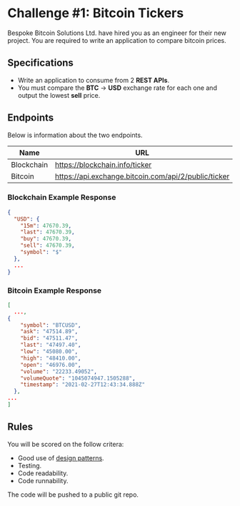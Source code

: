 # Challenge #1: Bitcoin Tickers

Bespoke Bitcoin Solutions Ltd. have hired you as an engineer for their new project. You are required to write an
application to compare bitcoin prices.

## Specifications

- Write an application to consume from 2 **REST APIs**.
- You must compare the **BTC** -> **USD** exchange rate for each one and output the lowest **sell** price.

## Endpoints

Below is information about the two endpoints.

Name       | URL                                                  | 
-----------|------------------------------------------------------|
Blockchain | https://blockchain.info/ticker                       | 
Bitcoin    | https://api.exchange.bitcoin.com/api/2/public/ticker |

### Blockchain Example Response

```json
{
  "USD": {
    "15m": 47670.39,
    "last": 47670.39,
    "buy": 47670.39,
    "sell": 47670.39,
    "symbol": "$"
  },
  ...
}
```

### Bitcoin Example Response
```json
[
  ...,
{
    "symbol": "BTCUSD",
    "ask": "47514.89",
    "bid": "47511.47",
    "last": "47497.40",
    "low": "45080.00",
    "high": "48410.00",
    "open": "46976.00",
    "volume": "22233.49052",
    "volumeQuote": "1045074947.1505288",
    "timestamp": "2021-02-27T12:43:34.888Z"
  },
...
]
```

## Rules

You will be scored on the follow critera:

- Good use of [design patterns](https://sourcemaking.com/design_patterns).
- Testing.
- Code readability.
- Code runnability.

The code will be pushed to a public git repo.